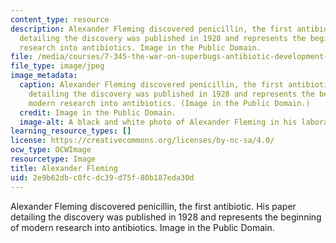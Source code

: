 ```yaml
---
content_type: resource
description: Alexander Fleming discovered penicillin, the first antibiotic. His paper
  detailing the discovery was published in 1928 and represents the beginning of modern
  research into antibiotics. Image in the Public Domain.
file: /media/courses/7-345-the-war-on-superbugs-antibiotic-development-and-the-emergence-of-drug-resistant-bacteria-fall-2015/2e9b62dbc0fcdc39d75f80b187eda30d_7-345f15.jpg
file_type: image/jpeg
image_metadata:
  caption: Alexander Fleming discovered penicillin, the first antibiotic. His paper
    detailing the discovery was published in 1928 and represents the beginning of
    modern research into antibiotics. (Image in the Public Domain.)
  credit: Image in the Public Domain.
  image-alt: A black and white photo of Alexander Fleming in his laboratory.
learning_resource_types: []
license: https://creativecommons.org/licenses/by-nc-sa/4.0/
ocw_type: OCWImage
resourcetype: Image
title: Alexander Fleming
uid: 2e9b62db-c0fc-dc39-d75f-80b187eda30d
---
```

Alexander Fleming discovered penicillin, the first antibiotic. His paper detailing the discovery was published in 1928 and represents the beginning of modern research into antibiotics. Image in the Public Domain.